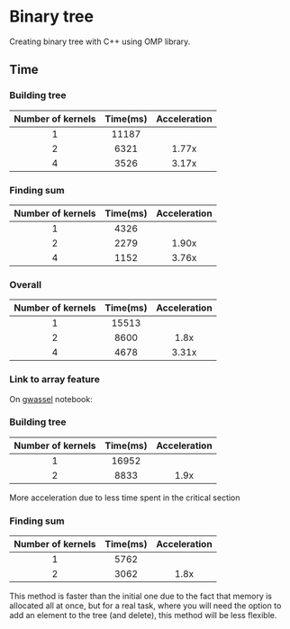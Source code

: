 # Binary tree
Creating binary tree with C++ using OMP library.

## Time

### Building tree

|Number of kernels|Time(ms)|Acceleration|
|:----------:|:----------:|:----------:|
|1|11187||
|2|6321|1.77x|
|4|3526|3.17x|

### Finding sum

|Number of kernels|Time(ms)|Acceleration|
|:----------:|:----------:|:----------:|
|1|4326||
|2|2279|1.90x|
|4|1152|3.76x|

### Overall

|Number of kernels|Time(ms)|Acceleration|
|:----------:|:----------:|:----------:|
|1|15513||
|2|8600|1.8x|
|4|4678|3.31x|

### Link to array feature

On [gwassel](https://github.com/gwassel) notebook:

### Building tree

|Number of kernels|Time(ms)|Acceleration|
|:----------:|:----------:|:----------:|
|1|16952||
|2|8833|1.9x|

More acceleration due to less time spent in the critical section

### Finding sum

|Number of kernels|Time(ms)|Acceleration|
|:----------:|:----------:|:----------:|
|1|5762||
|2|3062|1.8x|

This method is faster than the initial one due to the fact that memory is allocated all at once, but for a real task, where you will need the option to add an element to the tree (and delete),
this method will be less flexible.
